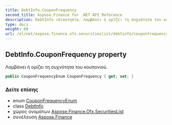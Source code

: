 ```yaml
---
title: DebtInfo.CouponFrequency
second_title: Aspose.Finance for .NET API Reference
description: DebtInfo ιδιοκτησία. Λαμβάνει ή ορίζει τη συχνότητα του κουπονιού.
type: docs
weight: 60
url: /el/net/aspose.finance.ofx.securitieslist/debtinfo/couponfrequency/
---
```

## DebtInfo.CouponFrequency property

Λαμβάνει ή ορίζει τη συχνότητα του κουπονιού.

```csharp
public CouponFrequencyEnum CouponFrequency { get; set; }
```

### Δείτε επίσης

* enum [CouponFrequencyEnum](../../couponfrequencyenum/)
* class [DebtInfo](../)
* χώρος ονομάτων [Aspose.Finance.Ofx.SecuritiesList](../../debtinfo/)
* συνέλευση [Aspose.Finance](../../../)


